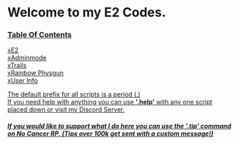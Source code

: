 
# Welcome to my E2 Codes.
### <u> Table Of Contents
[xE2](https://github.com/jxck-dev/e2-code/blob/main/xE2) \
[xAdminmode](https://github.com/jxck-dev/e2-code/blob/main/xAdminmode) \
[xTrails](https://github.com/jxck-dev/e2-code/blob/main/xTrails) \
[xRainbow Physgun](https://github.com/jxck-dev/e2-code/blob/main/xRainbow%20Physgun) \
[xUser Info](https://github.com/jxck-dev/e2-code/blob/main/xUser%20Info)

The default prefix for all scripts is a period (.) \
If you need help with anything you can use <b>'.help'</b> with any one script placed down or visit my [Discord Server](https://discord.gg/9RH4cMwpQt).

##### <i>If you would like to support what I do here you can use the '.tip' command on No Cancer RP. (Tips over 100k get sent with a custom message!)
